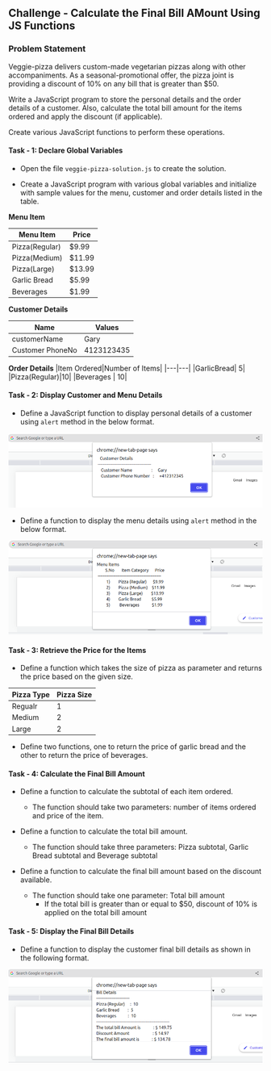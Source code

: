 ## Challenge - Calculate the Final Bill AMount Using JS Functions

### Problem Statement

Veggie-pizza delivers custom-made vegetarian pizzas along with other accompaniments. As a seasonal-promotional offer, the pizza joint is providing a discount of 10% on any bill that is greater than $50.​

Write a JavaScript program to store the personal details and the order details of a customer. Also, calculate the total bill amount for the items ordered and apply the discount (if applicable).​

Create various JavaScript functions to ​perform these operations.

#### Task - 1: Declare Global Variables

- Open the file `veggie-pizza-solution.js` to create the solution.​

- Create a JavaScript program with various global variables and initialize with sample values for the menu, customer and order details listed in the table.

**Menu Item**

|Menu Item|Price|
|---|---|
|Pizza(Regular)|$9.99
|Pizza(Medium)|$11.99
|Pizza(Large)|$13.99
|Garlic Bread|$5.99
|Beverages|$1.99

**Customer Details**

|Name|Values|
|-|-|
|customerName| 	Gary|	
|Customer PhoneNo| 	4123123435|	

**Order Details**
|Item Ordered|Number of Items|
|---|---|
|GarlicBread| 	5|
|Pizza(Regular)|10|
|Beverages |	10|

#### Task - 2: Display Customer and Menu Details

- Define a JavaScript function to display personal details of a customer using `alert` method in the below format.

![](./Customer-details.png)

- Define a function to display the menu details using `alert` method in the below format.

![](./Menu-details.png)

#### Task - 3: Retrieve the Price for the Items​

- Define a function which takes the size of pizza as parameter and returns the price based on the given size. ​

|Pizza Type|Pizza Size|
|--|--|
|Regualr|1
|Medium|2
|Large|2

- Define two functions, one to return the price of garlic bread and the other to return the price of beverages.


#### Task - 4: Calculate the Final Bill Amount​

- Define a function to calculate the subtotal of each item ordered.​
    - The function should take two parameters: number of items ordered and price of the item.​

- Define a function to calculate the total bill amount.​
    - The function should take three parameters: Pizza subtotal, Garlic Bread subtotal and Beverage subtotal​

- Define a function to calculate the final bill amount based on the discount available.​
    - The function should take one parameter: Total bill amount​
        - If the total bill is greater than or equal to $50, discount of 10% is applied on the total bill amount​

#### Task - 5: Display the Final Bill Details

- Define a function to display the customer final bill details as shown in the following format.​

![](./Bill-details.png)

